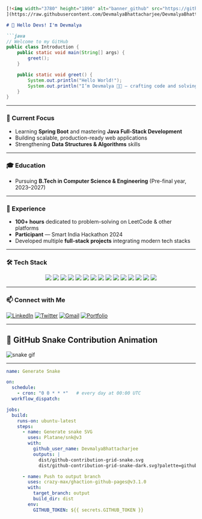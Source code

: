````markdown
[!<img width="3780" height="1890" alt="banner_github" src="https://github.com/user-attachments/assets/9d6e301b-b93f-4637-a527-ba01bcb8215f" />
](https://raw.githubusercontent.com/DevmalyaBhattacharjee/DevmalyaBhattacharjee/main/banner.png)]((https://www.linkedin.com/in/devmalya-bhattacharjee-66a21927a/))

# 👋 Hello Devs! I'm Devmalya

```java
// Welcome to my GitHub
public class Introduction {
    public static void main(String[] args) {
        greet();
    }

    public static void greet() {
        System.out.println("Hello World!");
        System.out.println("I’m Devmalya 👨‍💻 — crafting code and solving problems one commit at a time!");
    }
}
````

---

### 🚀 Current Focus

* Learning **Spring Boot** and mastering **Java Full-Stack Development**
* Building scalable, production-ready web applications
* Strengthening **Data Structures & Algorithms** skills

---

### 🎓 Education

* Pursuing **B.Tech in Computer Science & Engineering** (Pre-final year, 2023–2027)

---

### 💼 Experience

* **100+ hours** dedicated to problem-solving on LeetCode & other platforms
* **Participant** — Smart India Hackathon 2024
* Developed multiple **full-stack projects** integrating modern tech stacks

---

### 🛠 Tech Stack

<p align="center">
<img src="https://img.shields.io/badge/Java-%23ED8B00.svg?style=for-the-badge&logo=openjdk&logoColor=white"/>
<img src="https://img.shields.io/badge/SpringBoot-%236DB33F.svg?style=for-the-badge&logo=springboot&logoColor=white"/>
<img src="https://img.shields.io/badge/JavaScript-%23F7DF1E.svg?style=for-the-badge&logo=javascript&logoColor=black"/>
<img src="https://img.shields.io/badge/React-%2361DAFB.svg?style=for-the-badge&logo=react&logoColor=black"/>
<img src="https://img.shields.io/badge/MongoDB-%234ea94b.svg?style=for-the-badge&logo=mongodb&logoColor=white"/>
<img src="https://img.shields.io/badge/MySQL-%2300f.svg?style=for-the-badge&logo=mysql&logoColor=white"/>
<img src="https://img.shields.io/badge/HTML5-%23E34F26.svg?style=for-the-badge&logo=html5&logoColor=white"/>
<img src="https://img.shields.io/badge/CSS3-%231572B6.svg?style=for-the-badge&logo=css3&logoColor=white"/>
<img src="https://img.shields.io/badge/Tailwind_CSS-%2338B2AC.svg?style=for-the-badge&logo=tailwind-css&logoColor=white"/>
<img src="https://img.shields.io/badge/Bootstrap-%237952B3.svg?style=for-the-badge&logo=bootstrap&logoColor=white"/>
<img src="https://img.shields.io/badge/GSAP-%2388CE02.svg?style=for-the-badge&logo=greensock&logoColor=white"/>
<img src="https://img.shields.io/badge/Git-%23F05033.svg?style=for-the-badge&logo=git&logoColor=white"/>
<img src="https://img.shields.io/badge/GitHub-%23181717.svg?style=for-the-badge&logo=github&logoColor=white"/>
<img src="https://img.shields.io/badge/Linux-%23FCC624.svg?style=for-the-badge&logo=linux&logoColor=black"/>
<img src="https://img.shields.io/badge/Docker-%232496ED.svg?style=for-the-badge&logo=docker&logoColor=white"/>
</p>

---

### 📫 Connect with Me

[![LinkedIn](https://img.shields.io/badge/LinkedIn-%230077B5.svg?style=for-the-badge\&logo=linkedin\&logoColor=white)]((https://www.linkedin.com/in/devmalya-bhattacharjee-66a21927a/))
[![Twitter](https://img.shields.io/badge/Twitter-%231DA1F2.svg?style=for-the-badge\&logo=twitter\&logoColor=white)]((https://x.com/DevmalyaBh69215))
[![Gmail](https://img.shields.io/badge/Gmail-D14836?style=for-the-badge&logo=gmail&logoColor=white)](mailto:debmalyabhattacharya17.com)
[![Portfolio](https://img.shields.io/badge/Portfolio-%23000000.svg?style=for-the-badge\&logo=firefox\&logoColor=white)](PORTFOLIO_URL)

---

## 🐍 GitHub Snake Contribution Animation

![snake gif](https://github.com/DevmalyaBhattacharjee/DevmalyaBhattacharjee/blob/output/github-contribution-grid-snake-dark.svg)

---

```yaml
name: Generate Snake

on:
  schedule:
    - cron: "0 0 * * *"   # every day at 00:00 UTC
  workflow_dispatch:

jobs:
  build:
    runs-on: ubuntu-latest
    steps:
      - name: Generate snake SVG
        uses: Platane/snk@v3
        with:
          github_user_name: DevmalyaBhattacharjee
          outputs: |
            dist/github-contribution-grid-snake.svg
            dist/github-contribution-grid-snake-dark.svg?palette=github-dark

      - name: Push to output branch
        uses: crazy-max/ghaction-github-pages@v3.1.0
        with:
          target_branch: output
          build_dir: dist
        env:
          GITHUB_TOKEN: ${{ secrets.GITHUB_TOKEN }}
````
```

